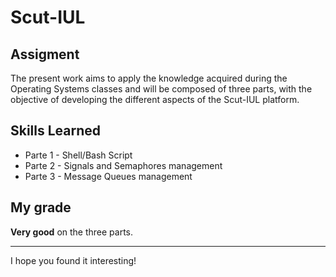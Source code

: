 # Scut-IUL

## Assigment

The present work aims to apply the knowledge acquired during the Operating Systems classes and will be composed of three parts, with the objective of developing the different aspects of the Scut-IUL platform.

## Skills Learned

  - Parte 1 - Shell/Bash Script
  - Parte 2 - Signals and Semaphores management
  - Parte 3 - Message Queues management
  
## My grade

<b>Very good</b> on the three parts.

<hr>

I hope you found it interesting!
